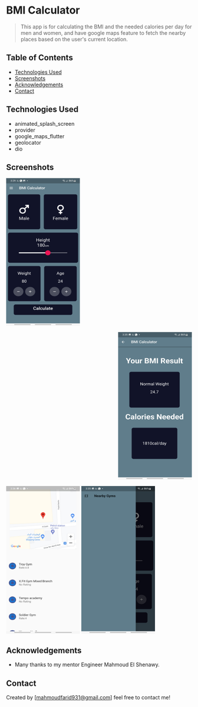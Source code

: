 # BMI Calculator
> This app is for calculating the BMI and the needed calories per day for men and women, and have google maps feature
to fetch the nearby places based on the user's current location.


## Table of Contents
* [Technologies Used](#technologies-used)
* [Screenshots](#screenshots)
* [Acknowledgements](#acknowledgements)
* [Contact](#contact)
<!-- * [License](#license) -->


## Technologies Used
- animated_splash_screen
- provider
- google_maps_flutter
- geolocator
- dio



## Screenshots
<p align="left">
  <img src="https://github.com/MahmoudEzzElden/bmi_calcuator/blob/master/screenshots/HomePage.jpg" width="200" height="400" />
</p>
<p align="right">
  <img src="https://github.com/MahmoudEzzElden/bmi_calcuator/blob/master/screenshots/bmiResult.jpg" width="200" height="400" />
</p>  
<img src="https://github.com/MahmoudEzzElden/bmi_calcuator/blob/master/screenshots/mapResult.jpg" width="200" height="400" />
<img src="https://github.com/MahmoudEzzElden/bmi_calcuator/blob/master/screenshots/mapsButton.jpg" width="200" height="400" />




## Acknowledgements
- Many thanks to  my mentor Engineer Mahmoud El Shenawy.


## Contact
Created by [mahmoudfarid931@gmail.com] feel free to contact me!



